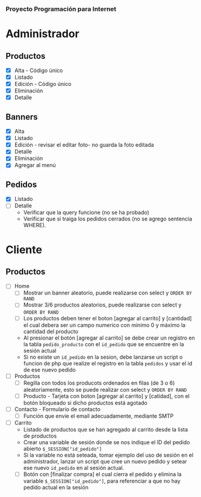 ### Proyecto Programación para Internet

# Administrador
## Productos
- [x] Alta - Código único
- [x] Listado
- [x] Edición - Código único
- [x] Eliminación
- [x] Detalle

## Banners
- [x] Alta
- [x] Listado
- [x] Edición - revisar el editar foto- no guarda la foto editada
- [x] Detalle
- [x] Eliminación
- [x] Agregar al menú

## Pedidos
- [x] Listado
- [ ] Detalle
  - Verificar que la query funcione (no se ha probado)
  - Verificar que si traiga los pedidos cerrados (no se agrego sentencia WHERE).

# Cliente
## Productos
- [ ] Home 
  - [ ] Mostrar un banner aleatorio, puede realizarse con select y `ORDER BY RAND`
  - [ ] Mostrar 3/6 productos aleatorios, puede realizarse con select y `ORDER BY RAND`
  - [ ] Los productos deben tener el boton [agregar al carrito] y [cantidad] el cual debera ser un campo numerico con minimo 0 y máximo la cantidad del producto
  - Al presionar el botón [agregar al carrito] se debe crear un registro en la tabla `pedido_producto` con el `id_pedido` que se encuentre en la sesión actual
  - Si no existe un `id_pedido` en la sesion, debe lanzarse un script o funcion de php que realize el registro en la tabla `pedidos` y usar el id de ese nuevo pedido
- [ ] Productos
  - [ ] Regilla con todos los producots ordenados en filas (de 3 o 6) aleatoriamente, esto se puede realizar con select y `ORDER BY RAND`
  - [ ] Producto - Tarjeta con boton [agregar al carrito] y [catidad], con el botón bloqueado si dicho productos está agotado
- [ ] Contacto - Formulario de contacto
    - [ ] Función que envíe el email adecuadamente, mediante SMTP
- [ ] Carrito
  - Listado de productos que se han agregado al carrito desde la lista de productos
  - Crear una variable de sesión donde se nos indique el ID del pedido abierto `$_SESSION["id_pedido"]`
  - Si la variable no está seteada, tomar ejemplo del uso de sesión en el administrador, lanzar un script que cree un nuevo pedido y setear ese nuevo `id_pedido` en al sesión actual.
  - [ ] Botón con [finalizar compra] el cual cierra el pedido y elimina la variable `$_SESSION["id_pedido"]`, para referenciar a que no hay pedido actual en la sesión

